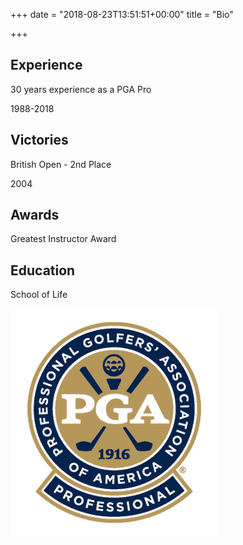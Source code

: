 +++
date = "2018-08-23T13:51:51+00:00"
title = "Bio"

+++
## Experience

<div class="row"><div class="col-sm-8"><p>30 years experience as a PGA Pro </p></div><div class="col-sm-4"><p>1988-2018</p></div></div>  

## Victories

<div class="row"><div class="col-sm-8"><p> British Open - 2nd Place</p></div><div class="col-sm-4"><p>2004</p></div></div> 

## Awards

Greatest Instructor Award

## Education

School of Life

![](/img/pagepro.png)